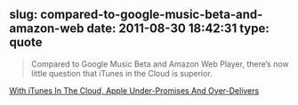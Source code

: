 slug: compared-to-google-music-beta-and-amazon-web
date: 2011-08-30 18:42:31
type: quote
---

> Compared to Google Music Beta and Amazon Web Player, there’s now little question that iTunes in the Cloud is superior.

[With iTunes In The Cloud, Apple Under-Promises And Over-Delivers](http://techcrunch.com/2011/08/30/itunes-in-the-cloud-streaming/)

